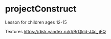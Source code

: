 # projectConstruct
Lesson for children ages 12-15

Textures https://disk.yandex.ru/d/BrQkld-J4c_jFQ 
